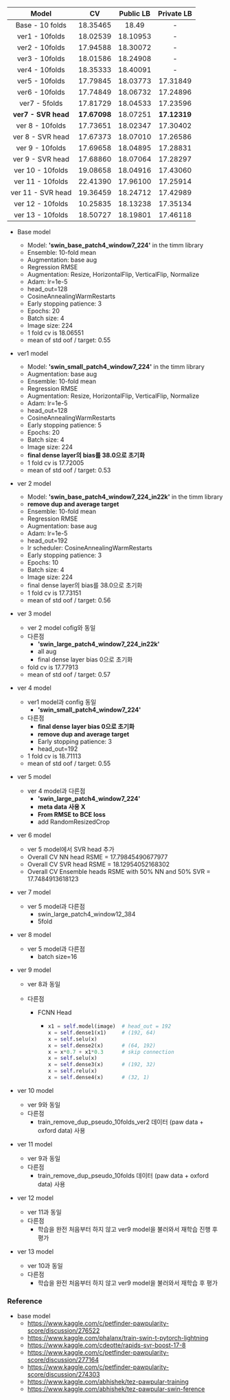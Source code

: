 |        Model        |      CV      | Public LB |  Private LB  |
| :-----------------: | :----------: | :-------: | :----------: |
|   Base - 10 folds   |   18.35465   |   18.49   |      -       |
|   ver1 - 10folds    |   18.02539   | 18.10953  |      -       |
|   ver2 - 10folds    |   17.94588   | 18.30072  |      -       |
|   ver3 - 10folds    |   18.01586   | 18.24908  |      -       |
|   ver4 - 10folds    |   18.35333   | 18.40091  |      -       |
|   ver5 - 10folds    |   17.79845   | 18.03773  |   17.31849   |
|   ver6 - 10folds    |   17.74849   | 18.06732  |   17.24896   |
|    ver7 - 5folds    |   17.81729   | 18.04533  |   17.23596   |
| **ver7 - SVR head** | **17.67098** | 18.07251  | **17.12319** |
|   ver 8 - 10folds   |   17.73651   | 18.02347  |   17.30402   |
|  ver 8 - SVR head   |   17.67373   | 18.07010  |   17.26586   |
|   ver 9 - 10folds   |   17.69658   | 18.04895  |   17.28831   |
|  ver 9 - SVR head   |   17.68860   | 18.07064  |   17.28297   |
|  ver 10 - 10folds   |   19.08658   | 18.04916  |   17.43060   |
|  ver 11 - 10folds   |   22.41390   | 17.96100  |   17.25914   |
|  ver 11 - SVR head  |   19.36459   | 18.24712  |   17.42989   |
|  ver 12 - 10folds   |   10.25835   | 18.13238  |   17.35134   |
|  ver 13 - 10folds   |   18.50727   | 18.19801  |   17.46118   |



* Base model
  * Model: **'swin_base_patch4_window7_224'** in the timm library
  * Ensemble: 10-fold mean
  * Augmentation: base aug
  * Regression RMSE
  * Augmentation: Resize, HorizontalFlip, VerticalFlip, Normalize
  * Adam: lr=1e-5
  * head_out=128
  * CosineAnnealingWarmRestarts
  * Early stopping patience: 3
  * Epochs: 20
  * Batch size: 4
  * Image size: 224
  * 1 fold cv is  18.06551
  * mean of std oof / target:  0.55



* ver1 model
  * Model: **'swin_small_patch4_window7_224'** in the timm library
  * Augmentation: base aug
  * Ensemble: 10-fold mean
  * Regression RMSE
  * Augmentation: Resize, HorizontalFlip, VerticalFlip, Normalize
  * Adam: lr=1e-5
  * head_out=128
  * CosineAnnealingWarmRestarts
  * Early stopping patience: 5
  * Epochs: 20
  * Batch size: 4
  * Image size: 224
  * **final dense layer의 bias를 38.0으로 초기화**
  * 1 fold cv is  17.72005
  * mean of std oof / target:  0.53



* ver 2 model
  * Model: **'swin_base_patch4_window7_224_in22k'** in the timm library
  * **remove dup and average target**
  * Ensemble: 10-fold mean
  * Regression RMSE
  * Augmentation: base aug
  * Adam: lr=1e-5
  * head_out=192
  * lr scheduler: CosineAnnealingWarmRestarts
  * Early stopping patience: 3
  * Epochs: 10
  * Batch size: 4
  * Image size: 224
  * final dense layer의 bias를 38.0으로 초기화
  * 1 fold cv is  17.73151
  * mean of std oof / target:  0.56



* ver 3 model
  * ver 2 model cofig와 동일
  * 다른점
    * **'swin_large_patch4_window7_224_in22k'**
    *  all aug
    * final dense layer bias 0으로 초기화 
  * fold cv is  17.77913
  * mean of std oof / target:  0.57



* ver 4 model
  * ver1 model과 config 동일
    *  **'swin_small_patch4_window7_224'**
  * 다른점
    * **final dense layer bias 0으로 초기화** 
    * **remove dup and average target**
    * Early stopping patience: 3
    * head_out=192
  * 1 fold cv is  18.71113
  * mean of std oof / target:  0.55



* ver 5 model
  * ver 4 model과 다른점
    * **'swin_large_patch4_window7_224'**
    * **meta data 사용 X**
    * **From RMSE to BCE loss**
    * add RandomResizedCrop



* ver 6 model
  * ver 5 model에서 SVR head 추가
  * Overall CV NN head RSME = 17.79845490677977
  * Overall CV SVR head RSME = 18.12954052168302
  * Overall CV Ensemble heads RSME with 50% NN and 50% SVR = 17.7484913618123



* ver 7 model
  * ver 5 model과 다른점
    * swin_large_patch4_window12_384
    * 5fold



* ver 8 model
  * ver 5 model과 다른점
    * batch size=16



* ver 9 model

  * ver 8과 동일

  * 다른점

    * FCNN Head

      * ```python
        x1 = self.model(image)  # head_out = 192
        x = self.dense1(x1)		# (192, 64)  
        x = self.selu(x)
        x = self.dense2(x) 		# (64, 192) 
        x = x*0.7 + x1*0.3		# skip connection
        x = self.selu(x)
        x = self.dense3(x)		# (192, 32)
        x = self.relu(x)
        x = self.dense4(x)		# (32, 1)
        ```

        

* ver 10 model
  * ver 9와 동일
  * 다른점
    * train_remove_dup_pseudo_10folds_ver2 데이터 (paw data + oxford data) 사용



* ver 11 model
  * ver 9과 동일
  * 다른점
    * train_remove_dup_pseudo_10folds 데이터 (paw data + oxford data) 사용



* ver 12 model
  * ver 11과 동일
  * 다른점
    * 학습을 완전 처음부터 하지 않고 ver9 model을 불러와서 재학습 진행 후 평가



* ver 13 model
  * ver 10과 동일
  * 다른점
    * 학습을 완전 처음부터 하지 않고 ver9 model을 불러와서 재학습 후 평가



### Reference

* base model
  * https://www.kaggle.com/c/petfinder-pawpularity-score/discussion/276522
  * https://www.kaggle.com/phalanx/train-swin-t-pytorch-lightning
  * https://www.kaggle.com/cdeotte/rapids-svr-boost-17-8
  * https://www.kaggle.com/c/petfinder-pawpularity-score/discussion/277164
  * https://www.kaggle.com/c/petfinder-pawpularity-score/discussion/274303
  * https://www.kaggle.com/abhishek/tez-pawpular-training
  * https://www.kaggle.com/abhishek/tez-pawpular-swin-ference

